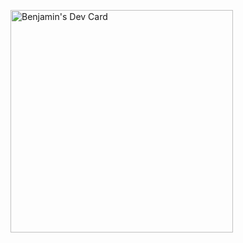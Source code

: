 <a href="https://app.daily.dev/tenta"><img src="https://api.daily.dev/devcards/v2/84RbhfdB4XecL1Q4HDh3P.png?type=default&r=zur" width="356" alt="Benjamin's Dev Card"/></a>
